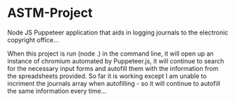 # ASTM-Project
Node JS Puppeteer application that aids in logging journals to the electronic copyright office...

When this project is run (node .) in the command line, it will open up an instance of chromium automated by Puppeteer.js, it will continue to search for the necessary input forms and autofill them with the information from the spreadsheets provided.
So far it is working except I am unable to incriment the journals array when autofilling - so it will continue to autofill the same information every time...

